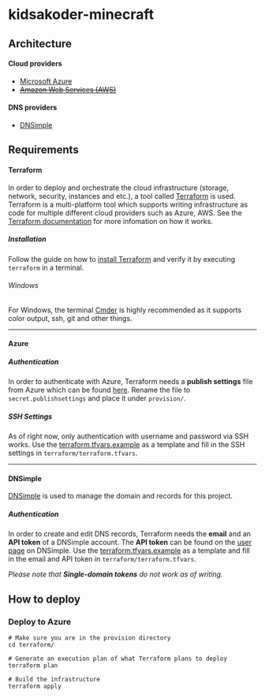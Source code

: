 kidsakoder-minecraft
====================

## Architecture
#### Cloud providers
* [Microsoft Azure](https://azure.microsoft.com/en-us/)
* ~~[Amazon Web Services (AWS)](https://aws.amazon.com/)~~

#### DNS providers
* [DNSimple](https://dnsimple.com/)


## Requirements
#### Terraform
In order to deploy and orchestrate the cloud infrastructure (storage, network, security, instances and  etc.), a tool called [Terraform](https://terraform.io) is used. 
Terraform is a multi-platform tool which supports writing infrastructure as code for multiple different cloud providers such as Azure, AWS. 
See the [Terraform documentation](https://www.terraform.io/docs/index.html) for more infomation on how it works.

##### Installation
Follow the guide on how to [install Terraform](https://www.terraform.io/intro/getting-started/install.html) and verify it by executing `terraform` in a terminal. 

###### Windows
For Windows, the terminal [Cmder](http://cmder.net) is highly recommended as it supports color output, ssh, git and other things.

---

#### Azure 
##### Authentication
In order to authenticate with Azure, Terraform needs a **publish settings** file from Azure which can be found [here](https://manage.windowsazure.com/publishsettings). 
Rename the file to `secret.publishsettings` and place it under `provision/`.

##### SSH Settings
As of right now, only authentication with username and password via SSH works.
Use the [terraform.tfvars.example](terraform/terraform.tfvars.example) as a template and fill in the SSH settings in `terraform/terraform.tfvars`.  

---

#### DNSimple 
[DNSimple](https://dnsimple.com) is used to manage the domain and records for this project.

##### Authentication 
In order to create and edit DNS records, Terraform needs the **email** and an **API token** of a DNSimple account.
The **API token** can be found on the [user page](https://dnsimple.com/user) on DNSimple.
Use the [terraform.tfvars.example](terraform/terraform.tfvars.example) as a template and fill in the email and API token in `terraform/terraform.tfvars`.  

_Please note that **Single-domain tokens** do not work as of writing._


## How to deploy
### Deploy to Azure
```
# Make sure you are in the provision directory
cd terraform/

# Generate an execution plan of what Terraform plans to deploy
terraform plan 

# Build the infrastructure
terraform apply 
```

